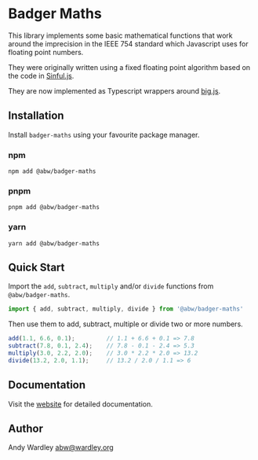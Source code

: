 # Badger Maths

This library implements some basic mathematical functions that work around
the imprecision in the IEEE 754 standard which Javascript uses for floating
point numbers.

They were originally written using a fixed floating point algorithm based
on the code in [Sinful.js](https://github.com/guipn/sinful.js).

They are now implemented as Typescript wrappers around
[big.js](https://mikemcl.github.io/big.js/).

## Installation

Install `badger-maths` using your favourite package manager.

### npm

    npm add @abw/badger-maths

### pnpm

    pnpm add @abw/badger-maths

### yarn

    yarn add @abw/badger-maths

## Quick Start

Import the `add`, `subtract`, `multiply` and/or `divide` functions from
`@abw/badger-maths`.

```js
import { add, subtract, multiply, divide } from '@abw/badger-maths'
```

Then use them to add, subtract, multiple or divide two or more numbers.

```js
add(1.1, 6.6, 0.1);         // 1.1 + 6.6 + 0.1 => 7.8
subtract(7.8, 0.1, 2.4);    // 7.8 - 0.1 - 2.4 => 5.3
multiply(3.0, 2.2, 2.0);    // 3.0 * 2.2 * 2.0 => 13.2
divide(13.2, 2.0, 1.1);     // 13.2 / 2.0 / 1.1 => 6
```

## Documentation

Visit the [website](https://badgerpower.com/badger-maths/) for detailed
documentation.

## Author

Andy Wardley <abw@wardley.org>